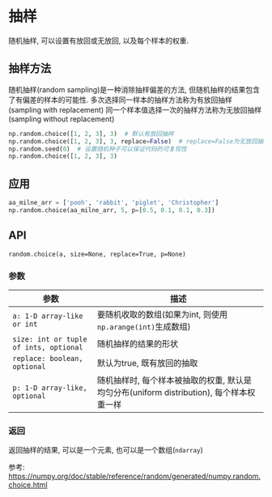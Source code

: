 # 抽样

随机抽样, 可以设置有放回或无放回, 以及每个样本的权重.


## 抽样方法
随机抽样(random sampling)是一种消除抽样偏差的方法, 但随机抽样的结果包含了有偏差的样本的可能性.
多次选择同一样本的抽样方法称为有放回抽样(sampling with replacement)
同一个样本值选择一次的抽样方法称为无放回抽样(sampling without replacement)

```python
np.random.choice([1, 2, 3], 3)  # 默认有放回抽样
np.random.choice([1, 2, 3], 3, replace=False)  # replace=False为无放回抽样
np.random.seed(0)  # 设置随机种子可以保证代码的可复现性
np.random.choice([1, 2, 3], 3)
```

## 应用
```python
aa_milne_arr = ['pooh', 'rabbit', 'piglet', 'Christopher']
np.random.choice(aa_milne_arr, 5, p=[0.5, 0.1, 0.1, 0.3])
```

## API
`random.choice(a, size=None, replace=True, p=None)`

### 参数
参数|描述
--|--
`a: 1-D array-like or int`|要随机收取的数组(如果为int, 则使用`np.arange(int)`生成数组)
`size: int or tuple of ints, optional`|随机抽样的结果的形状
`replace: boolean, optional`|默认为true, 既有放回的抽取
`p: 1-D array-like, optional`|随机抽样时, 每个样本被抽取的权重, 默认是均匀分布(uniform distribution), 每个样本权重一样

### 返回
返回抽样的结果, 可以是一个元素, 也可以是一个数组(`ndarray`)

参考:
https://numpy.org/doc/stable/reference/random/generated/numpy.random.choice.html